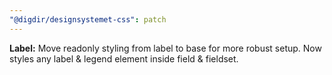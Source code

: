 ```yaml
---
"@digdir/designsystemet-css": patch
---
```


**Label:** Move readonly styling from label to base for more robust setup. Now styles any label & legend element inside field & fieldset.
